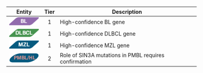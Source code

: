 |Entity|Tier|Description              |
|:----:|:----:|------------------------------|
|![BL](images/icons/BL_tier1.png) | 1 | High-confidence BL gene|
|![DLBCL](images/icons/DLBCL_tier1.png) | 1 | High-confidence DLBCL gene|
|![MZL](images/icons/MZL_tier1.png) | 1 | High-confidence MZL gene|
|![PMBL](images/icons/PMBL_tier2.png) | 2 | Role of SIN3A mutations in PMBL requires confirmation|
